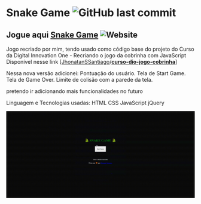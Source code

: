 # Snake Game ![GitHub last commit](https://img.shields.io/github/last-commit/JhonatanSSantiago/Snake-Game-javascript-html-css?style=flat-square)
## Jogue aqui [Snake Game](https://snakegamebyjhss.vercel.app/) ![Website](https://img.shields.io/website?style=flat-square&url=https%3A%2F%2Fsnakegamebyjhss.vercel.app%2F)

Jogo recriado por mim, tendo usado como código base do projeto do Curso da Digital Innovation One - Recriando o jogo da cobrinha com JavaScript
Disponível nesse link [[JhonatanSSantiago](https://github.com/JhonatanSSantiago)/**[curso-dio-jogo-cobrinha](https://github.com/JhonatanSSantiago/curso-dio-jogo-cobrinha)**]

Nessa nova versão adicionei:
	Pontuação do usuário.
	Tela de Start Game.
	Tela de Game Over.
	Limite de colisão com a parede da tela.
	
pretendo ir adicionando mais funcionalidades no futuro

Linguagem e Tecnologias usadas:
	HTML
	CSS
	JavaScript
	jQuery



![gif](demo.gif)



